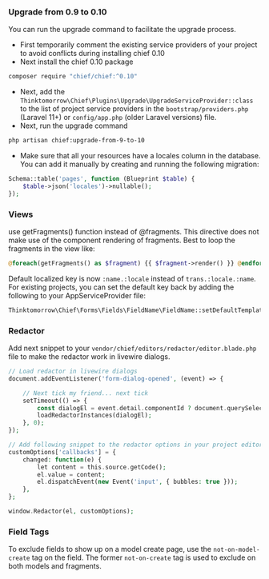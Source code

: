 ### Upgrade from 0.9 to 0.10

You can run the upgrade command to facilitate the upgrade process.

- First temporarily comment the existing service providers of your project to avoid conflicts during installing chief
  0.10
- Next install the chief 0.10 package

```bash 
composer require "chief/chief:^0.10"
```

- Next, add the `Thinktomorrow\Chief\Plugins\Upgrade\UpgradeServiceProvider::class` to the list of project service
  providers in the `bootstrap/providers.php` (Laravel 11+) or `config/app.php` (older Laravel versions) file.
- Next, run the upgrade command

```bash
php artisan chief:upgrade-from-9-to-10
```

- Make sure that all your resources have a locales column in the database. You can add it manually by creating and
  running
  the following migration:

```php 
Schema::table('pages', function (Blueprint $table) {
    $table->json('locales')->nullable();
});
```

### Views

use getFragments() function instead of @fragments.
This directive does not make use of the component rendering of fragments.
Best to loop the fragments in the view like:

```php 
@foreach(getFragments() as $fragment) {{ $fragment->render() }} @endforeach
```

Default localized key is now `:name.:locale` instead of `trans.:locale.:name`. For existing projects, you
can set the default key back by adding the following to your AppServiceProvider file:

```php
Thinktomorrow\Chief\Forms\Fields\FieldName\FieldName::setDefaultTemplate('trans.:locale.:name');
```

### Redactor

Add next snippet to your `vendor/chief/editors/redactor/editor.blade.php` file to make the redactor work in livewire
dialogs.

```php
// Load redactor in livewire dialogs
document.addEventListener('form-dialog-opened', (event) => {

    // Next tick my friend... next tick
    setTimeout(() => {
        const dialogEl = event.detail.componentId ? document.querySelector(`[wire\\:id="${event.detail.componentId}"]`) : document;
        loadRedactorInstances(dialogEl);
    }, 0);
});

// Add following snippet to the redactor options in your project editor file (resources/views/vendor/chief/editors/redactor/editor.blade.php) to allow sync between redactor content and livewire wire:model.
customOptions['callbacks'] = {
    changed: function(e) {
        let content = this.source.getCode();
        el.value = content;
        el.dispatchEvent(new Event('input', { bubbles: true }));
    },
};

window.Redactor(el, customOptions);
```

### Field Tags

To exclude fields to show up on a model create page, use the `not-on-model-create` tag on the field.
The former `not-on-create` tag is used to exclude on both models and fragments.
